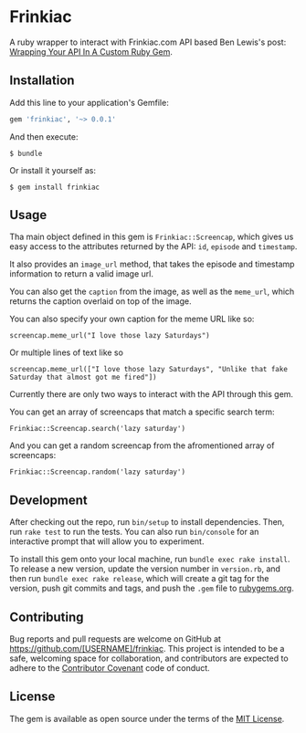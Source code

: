# Frinkiac

A ruby wrapper to interact with Frinkiac.com API based Ben Lewis's post: [Wrapping Your API In A Custom Ruby Gem](https://blog.engineyard.com/2014/wrapping-your-api-in-a-ruby-gem).

## Installation

Add this line to your application's Gemfile:

```ruby
gem 'frinkiac', '~> 0.0.1'
```

And then execute:

    $ bundle

Or install it yourself as:

    $ gem install frinkiac

## Usage

Tha main object defined in this gem is ```Frinkiac::Screencap```, which gives us easy access to the attributes returned by the API: ```id```, ```episode``` and ```timestamp```.

It also provides an ```image_url``` method, that takes the episode and timestamp information to return a valid image url.

You can also get the ```caption``` from the image, as well as the ```meme_url```, which returns the caption overlaid on top of the image.

You can also specify your own caption for the meme URL like so:

```
screencap.meme_url("I love those lazy Saturdays")
```

Or multiple lines of text like so

```
screencap.meme_url(["I love those lazy Saturdays", "Unlike that fake Saturday that almost got me fired"])
```

Currently there are only two ways to interact with the API through this gem.

You can get an array of screencaps that match a specific search term:

```
Frinkiac::Screencap.search('lazy saturday')
```


And you can get a random screencap from the afromentioned array of screencaps:

```
Frinkiac::Screencap.random('lazy saturday')
```

## Development

After checking out the repo, run `bin/setup` to install dependencies. Then, run `rake test` to run the tests. You can also run `bin/console` for an interactive prompt that will allow you to experiment.

To install this gem onto your local machine, run `bundle exec rake install`. To release a new version, update the version number in `version.rb`, and then run `bundle exec rake release`, which will create a git tag for the version, push git commits and tags, and push the `.gem` file to [rubygems.org](https://rubygems.org).

## Contributing

Bug reports and pull requests are welcome on GitHub at https://github.com/[USERNAME]/frinkiac. This project is intended to be a safe, welcoming space for collaboration, and contributors are expected to adhere to the [Contributor Covenant](contributor-covenant.org) code of conduct.


## License

The gem is available as open source under the terms of the [MIT License](http://opensource.org/licenses/MIT).
